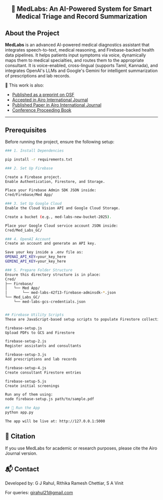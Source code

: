 <h2 align="center">🧬 MedLabs: An AI-Powered System for Smart Medical Triage and Record Summarization</h2>

## About the Project

**MedLabs** is an advanced AI-powered medical diagnostics assistant that integrates speech-to-text, medical reasoning, and Firebase-backed health data pipelines. It helps patients input symptoms via voice, dynamically maps them to medical specialties, and routes them to the appropriate consultant. It is voice-enabled, cross-lingual (supports Tamil, Kannada), and integrates OpenAI's LLMs and Google's Gemini for intelligent summarization of prescriptions and lab records.

🔬 This work is also:
- [Published as a preprint on OSF](https://osf.io/preprints/osf/t7sbp_v1)
- [Accepted in Airo International Journal](https://www.airo.co.in/view-publication/2440)
- [Published Paper in Airo International Journal](https://drive.google.com/file/d/1Lftt_PuVVfSphpoOstpipbw3xMfNC2rq/view?usp=sharing)
- [Conference Proceeding Book](https://drive.google.com/file/d/1okVGr3w6MSqQ46iYY6DFEY8hmfdNzbIT/view?usp=sharing)

---

## Prerequisites

Before running the project, ensure the following setup:

```bash
### 1. Install Dependencies

pip install -r requirements.txt

### 2. Set Up Firebase

Create a Firebase project.
Enable Authentication, Firestore, and Storage.

Place your Firebase Admin SDK JSON inside:
Cred/Firebase/Med App/

### 3. Set Up Google Cloud
Enable the Cloud Vision API and Google Cloud Storage.

Create a bucket (e.g., med-labs-new-bucket-2025).

Place your Google Cloud service account JSON inside:
Cred/Med_Labs_GC/

### 4. OpenAI Account
Create an account and generate an API key.

Save your key inside a .env file as:
OPENAI_API_KEY=your_key_here
GEMINI_API_KEY=your_key_here

### 5. Prepare Folder Structure
Ensure this directory structure is in place:
Cred/
├── Firebase/
│   └── Med App/
│       └── med-labs-42f13-firebase-adminsdk-*.json
└── Med_Labs_GC/
    └── med-labs-gcs-credentials.json


## Firebase Utility Scripts
These are JavaScript-based setup scripts to populate Firestore collections:

firebase-setup.js
Upload PDFs to GCS and Firestore

firebase-setup-2.js
Register assistants and consultants

firebase-setup-3.js
Add prescriptions and lab records

firebase-setup-4.js
Create consultant Firestore entries

firebase-setup-5.js
Create initial screenings

Run any of them using:
node firebase-setup.js path/to/sample.pdf

## 🚀 Run the App
python app.py

The app will be live at: http://127.0.0.1:5000
```
## 📜 Citation
If you use MedLabs for academic or research purposes, please cite the Airo Journal version.

## 📬 Contact
Developed by: G J Rahul, Rithika Ramesh Chettiar, S A Vinit

For queries: gjrahul21@gmail.com
